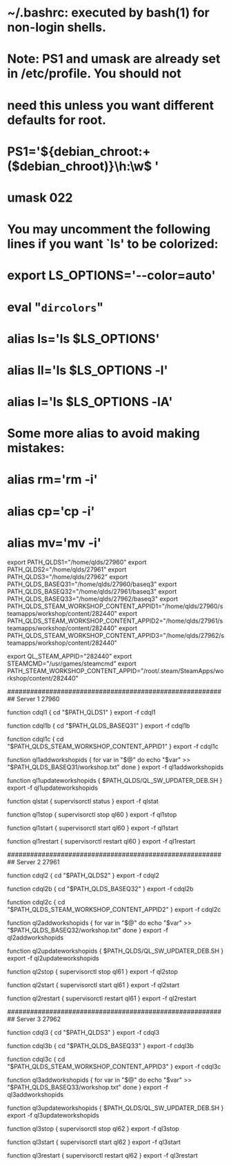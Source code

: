 # ~/.bashrc: executed by bash(1) for non-login shells.

# Note: PS1 and umask are already set in /etc/profile. You should not
# need this unless you want different defaults for root.
# PS1='${debian_chroot:+($debian_chroot)}\h:\w\$ '
# umask 022

# You may uncomment the following lines if you want `ls' to be colorized:
# export LS_OPTIONS='--color=auto'
# eval "`dircolors`"
# alias ls='ls $LS_OPTIONS'
# alias ll='ls $LS_OPTIONS -l'
# alias l='ls $LS_OPTIONS -lA'

# Some more alias to avoid making mistakes:
# alias rm='rm -i'
# alias cp='cp -i'
# alias mv='mv -i'

export PATH_QLDS1="/home/qlds/27960"
export PATH_QLDS2="/home/qlds/27961"
export PATH_QLDS3="/home/qlds/27962"
export PATH_QLDS_BASEQ31="/home/qlds/27960/baseq3"
export PATH_QLDS_BASEQ32="/home/qlds/27961/baseq3"
export PATH_QLDS_BASEQ33="/home/qlds/27962/baseq3"
export PATH_QLDS_STEAM_WORKSHOP_CONTENT_APPID1="/home/qlds/27960/steamapps/workshop/content/282440"
export PATH_QLDS_STEAM_WORKSHOP_CONTENT_APPID2="/home/qlds/27961/steamapps/workshop/content/282440"
export PATH_QLDS_STEAM_WORKSHOP_CONTENT_APPID3="/home/qlds/27962/steamapps/workshop/content/282440"

export QL_STEAM_APPID="282440"
export STEAMCMD="/usr/games/steamcmd"
export PATH_STEAM_WORKSHOP_CONTENT_APPID="/root/.steam/SteamApps/workshop/content/282440"

##########################################################    Server 1 27960

function cdql1 {
	cd "$PATH_QLDS1"
}
export -f cdql1

function cdql1b {
	cd "$PATH_QLDS_BASEQ31"
}
export -f cdql1b

function cdql1c {
	cd "$PATH_QLDS_STEAM_WORKSHOP_CONTENT_APPID1"
}
export -f cdql1c

function ql1addworkshopids {
	for var in "$@"
	do
		echo "$var" >> "$PATH_QLDS_BASEQ31/workshop.txt"
	done
}
export -f ql1addworkshopids

function ql1updateworkshopids {
	$PATH_QLDS/QL_SW_UPDATER_DEB.SH
}
export -f ql1updateworkshopids

function qlstat {
	supervisorctl status
}
export -f qlstat

function ql1stop {
        supervisorctl stop ql60
}
export -f ql1stop

function ql1start {
        supervisorctl start ql60
}
export -f ql1start

function ql1restart {
        supervisorctl restart ql60
}
export -f ql1restart

##########################################################    Server 2 27961

function cdql2 {
	cd "$PATH_QLDS2"
}
export -f cdql2

function cdql2b {
	cd "$PATH_QLDS_BASEQ32"
}
export -f cdql2b

function cdql2c {
	cd "$PATH_QLDS_STEAM_WORKSHOP_CONTENT_APPID2"
}
export -f cdql2c

function ql2addworkshopids {
	for var in "$@"
	do
		echo "$var" >> "$PATH_QLDS_BASEQ32/workshop.txt"
	done
}
export -f ql2addworkshopids

function ql2updateworkshopids {
	$PATH_QLDS/QL_SW_UPDATER_DEB.SH
}
export -f ql2updateworkshopids

function ql2stop {
        supervisorctl stop ql61
}
export -f ql2stop

function ql2start {
        supervisorctl start ql61
}
export -f ql2start

function ql2restart {
        supervisorctl restart ql61
}
export -f ql2restart

##########################################################    Server 3 27962

function cdql3 {
	cd "$PATH_QLDS3"
}
export -f cdql3

function cdql3b {
	cd "$PATH_QLDS_BASEQ33"
}
export -f cdql3b

function cdql3c {
	cd "$PATH_QLDS_STEAM_WORKSHOP_CONTENT_APPID3"
}
export -f cdql3c

function ql3addworkshopids {
	for var in "$@"
	do
		echo "$var" >> "$PATH_QLDS_BASEQ33/workshop.txt"
	done
}
export -f ql3addworkshopids

function ql3updateworkshopids {
	$PATH_QLDS/QL_SW_UPDATER_DEB.SH
}
export -f ql3updateworkshopids

function ql3stop {
        supervisorctl stop ql62
}
export -f ql3stop

function ql3start {
        supervisorctl start ql62
}
export -f ql3start

function ql3restart {
        supervisorctl restart ql62
}
export -f ql3restart